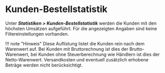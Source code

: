 # Kunden-Bestellstatistik

Unter _**Statistiken \> Kunden-Bestellstatistik**_ werden die Kunden mit den höchsten Umsätzen aufgeführt. Für die angezeigten Angaben sind keine Filtereinstellungen vorhanden.

!!! note "Hinweis" 
	 Diese Auflistung listet die Kunden rein nach dem Warenwert auf. Bei Kunden mit Bruttorechnung ist dies der Brutto-Warenwert, bei Kunden ohne Steuerberechnung wie Händlern ist dies der Netto-Warenwert. Versandkosten und eventuell zusätzlich erhobene Beträge werden nicht berücksichtigt.

